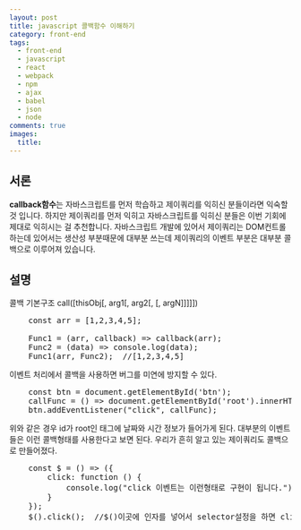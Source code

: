 ```yaml
---
layout: post
title: javascript 콜백함수 이해하기
category: front-end
tags:
  - front-end
  - javascript
  - react
  - webpack
  - npm
  - ajax
  - babel
  - json
  - node
comments: true
images:
  title: 
---
```


## 서론  
**callback함수**는 자바스크립트를 먼저 학습하고 제이쿼리를 익히신 분들이라면 익숙할 것 입니다.
하지만 제이쿼리를 먼저 익히고 자바스크립트를 익히신 분들은 이번 기회에 제대로 익히시는 걸 추천합니다.
자바스크립트 개발에 있어서 제이쿼리는 DOM컨트롤 하는데 있어서는 생산성 부분때문에 대부분 쓰는데 
제이쿼리의 이벤트 부분은 대부분 콜백으로 이루어져 있습니다.

<!--more-->

## 설명
콜백 기본구조
call([thisObj[, arg1[, arg2[,  [, argN]]]]])
<pre class="brush:js">
    const arr = [1,2,3,4,5];

    Func1 = (arr, callback) => callback(arr);
    Func2 = (data) => console.log(data);
    Func1(arr, Func2);  //[1,2,3,4,5]
</pre>
이벤트 처리에서 콜백을 사용하면 버그를 미연에 방지할 수 있다.
<pre class="brush:js">
    const btn = document.getElementById('btn');
    callFunc = () => document.getElementById('root').innerHTML = Date();
    btn.addEventListener("click", callFunc);
</pre>
위와 같은 경우 id가 root인 태그에 날짜와 시간 정보가 들어가게 된다.
대부분의 이벤트들은 이런 콜백형태를 사용한다고 보면 된다.
우리가 흔히 알고 있는 제이쿼리도 콜백으로 만들어졌다.
<pre class="brush:js">
    const $ = () => ({
        click: function () {
            console.log("click 이벤트는 이런형태로 구현이 됩니다.");
        }
    });
    $().click();  //$()이곳에 인자를 넣어서 selector설정을 하면 click이 구현이 됩니다.
</pre>

<!-- <pre class="brush:js"></pre> -->
<!-- ![test이미지]({{site.url}}/images/es6.jpg) -->
